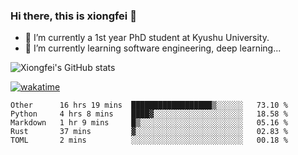 ### Hi there, this is xiongfei 👋


- 🔭 I’m currently a 1st year PhD student at Kyushu University.
- 🌱 I’m currently learning software engineering, deep learning...

<!--
**Toma62299781/Toma62299781** is a ✨ _special_ ✨ repository because its `README.md` (this file) appears on your GitHub profile.
Here are some ideas to get you started:
-->

![Xiongfei's GitHub stats](https://github-readme-stats.vercel.app/api?username=Toma62299781)


[![wakatime](https://wakatime.com/badge/user/9e8d5516-d162-43e7-9563-87295d455a71.svg)](https://wakatime.com/@9e8d5516-d162-43e7-9563-87295d455a71)

<!--START_SECTION:waka-->
```text
Other      16 hrs 19 mins  ██████████████████▒░░░░░░   73.10 % 
Python     4 hrs 8 mins    ████▓░░░░░░░░░░░░░░░░░░░░   18.58 % 
Markdown   1 hr 9 mins     █▒░░░░░░░░░░░░░░░░░░░░░░░   05.16 % 
Rust       37 mins         ▓░░░░░░░░░░░░░░░░░░░░░░░░   02.83 % 
TOML       2 mins          ░░░░░░░░░░░░░░░░░░░░░░░░░   00.18 % 
```
<!--END_SECTION:waka-->

